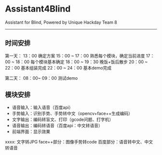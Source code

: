 # Assistant4Blind
Assistant for Blind, Powered by Unique Hackday Team 8

---

## 时间安排
第一天：
13：00 确定方案
15：00 ~ 17：00 熟悉每个模块，确定当前进度
17：00 ~ 18：00 每个模块基本确定
18：00 ~ 19：30 晚饭+饭后散步
20：00 ~ 22：00 基本组装完成
22：00 ~ 24：00 基本demo完成

第二天：
08：00~ 09：00 测试demo


## 模块安排
* 语音输入：输入语音（百度api）
* 手势输入：识别手势、手势转中文（opencv+face++生成编码）
* 文字输出：编码转盲文、打印（gcode问题、打字机）
* 语音输出：编码转语音（百度api：中文转语音）
* 前端界面：显示效果

xxxx: 文字转JPG
face++部分：图像手势转code
百度部分：语音转中文、中文转语音